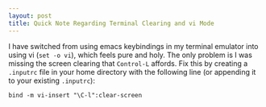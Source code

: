 ```yaml
---
layout: post
title: Quick Note Regarding Terminal Clearing and vi Mode
---
```

I have switched from using emacs keybindings in my terminal emulator
into using vi (`set -o vi`), which feels pure and holy.  The only problem is I was
missing the screen clearing that `Control-L` affords.  Fix this by
creating a `.inputrc` file in your home directory with the following
line (or appending it to your existing `.inputrc`):

    bind -m vi-insert "\C-l":clear-screen

